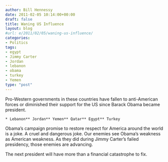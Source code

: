 ```yaml
---
author: Bill Hennessy
date: 2011-02-05 10:14:00+00:00
draft: false
title: Waning US Influence
layout: blog
#url: e/2011/02/05/waning-us-influence/
categories:
- Politics
tags:
- egypt
- Jimmy Carter
- Jordan
- lebanon
- obama
- turkey
- Yemen
type: "post"
---
```


Pro-Western governments in these countries have fallen to anti-American forces or diminished their support for the US since Barack Obama became president.

 

    * Lebanon** Jordan** Yemen** Qatar** Egypt** Turkey  

Obama’s campaign promise to restore respect for America around the world is a joke. A cruel and dangerous joke. Our enemies see Obama’s weakness as American weakness. As they did during Jimmy Carter’s failed presidency, those enemies are advancing. 

 

The next president will have more than a financial catastrophe to fix.
